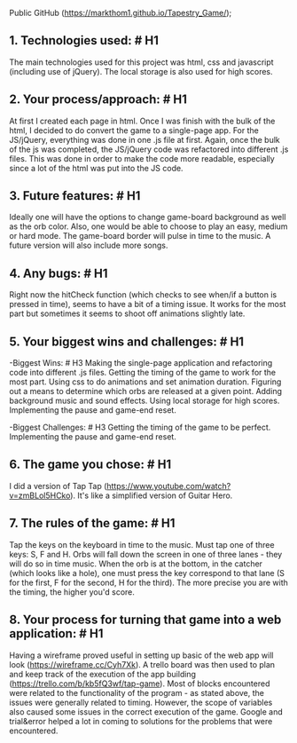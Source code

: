 Public GitHub (https://markthom1.github.io/Tapestry_Game/);


## 1. Technologies used: # H1

The main technologies used for this project was html, css and javascript (including use of jQuery). The local storage is also used for high scores. 

## 2. Your process/approach: # H1

At first I created each page in html. Once I was finish with the bulk of the html, I decided to do convert the game to a single-page app. For the JS/jQuery, everything was done in one .js file at first. Again, once the bulk of the js was completed, the JS/jQuery code was refactored into different .js files. This was done in order to make the code more readable, especially since a lot of the html was put into the JS code.

## 3. Future features: # H1

Ideally one will have the options to change game-board background as well as the orb color. Also, one would be able to choose to play an easy, medium or hard mode. The game-board border will pulse in time to the music. A future version will also include more songs.

## 4. Any bugs: # H1

Right now the hitCheck function (which checks to see when/if a button is pressed in time), seems to have a bit of a timing issue. It works for the most part but sometimes it seems to shoot off animations slightly late.

## 5. Your biggest wins and challenges: # H1

-Biggest Wins: # H3
Making the single-page application and refactoring code into different .js files.
Getting the timing of the game to work for the most part.
Using css to do animations and set animation duration.
Figuring out a means to determine which orbs are released at a given point.
Adding background music and sound effects.
Using local storage for high scores.
Implementing the pause and game-end reset. 

-Biggest Challenges: # H3
Getting the timing of the game to be perfect.
Implementing the pause and game-end reset.


## 6. The game you chose: # H1

I did a version of Tap Tap (https://www.youtube.com/watch?v=zmBLol5HCko). It's like a simplified version of Guitar Hero.

## 7. The rules of the game: # H1

Tap the keys on the keyboard in time to the music. Must tap one of three keys: S, F and H. Orbs will fall down the screen in one of three lanes - they will do so in time music. When the orb is at the bottom, in the catcher (which looks like a hole), one must press the key correspond to that lane (S for the first, F for the second, H for the third). The more precise you are with the timing, the higher you'd score.

## 8. Your process for turning that game into a web application: # H1

Having a wireframe proved useful in setting up basic of the web app will look (https://wireframe.cc/Cyh7Xk). A trello board was then used to plan and keep track of the execution of the app building (https://trello.com/b/kb5fQ3wf/tap-game). Most of blocks encountered were related to the functionality of the program - as stated above, the issues were generally related to timing. However, the scope of variables also caused some issues in the correct execution of the game. Google and trial&error helped a lot in coming to solutions for the problems that were encountered.
